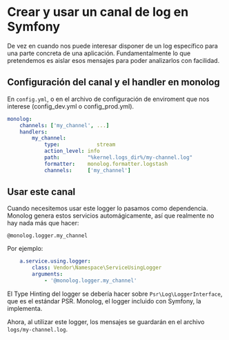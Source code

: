 # Crear y usar un canal de log en Symfony

De vez en cuando nos puede interesar disponer de un log específico para una parte concreta de una aplicación. Fundamentalmente lo que pretendemos es aislar esos mensajes para poder analizarlos con facilidad.

## Configuración del canal y el handler en monolog

En `config.yml`, o en el archivo de configuración de enviroment que nos interese (config_dev.yml o config_prod.yml).

```yaml
monolog:
	channels: ['my_channel', ...]
	handlers:
		my_channel:
			type:			 stream
			action_level: info
			path:         "%kernel.logs_dir%/my-channel.log"
			formatter:    monolog.formatter.logstash
			channels:     ['my_channel']
```

## Usar este canal

Cuando necesitemos usar este logger lo pasamos como dependencia. Monolog genera estos servicios automágicamente, así que realmente no hay nada más que hacer:

```
@monolog.logger.my_channel
```

Por ejemplo:

```yaml
    a.service.using.logger:
        class: Vendor\Namespace\ServiceUsingLogger
        arguments:
            - '@monolog.logger.my_channel'
```

El Type Hinting del logger se debería hacer sobre `Psr\Log\LoggerInterface`, que es el estándar PSR. Monolog, el logger incluido con Symfony, la implementa.

Ahora, al utilizar este logger, los mensajes se guardarán en el archivo `logs/my-channel.log`.
